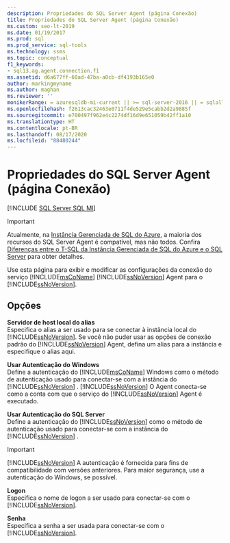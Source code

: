 ```yaml
---
description: Propriedades do SQL Server Agent (página Conexão)
title: Propriedades do SQL Server Agent (página Conexão)
ms.custom: seo-lt-2019
ms.date: 01/19/2017
ms.prod: sql
ms.prod_service: sql-tools
ms.technology: ssms
ms.topic: conceptual
f1_keywords:
- sql13.ag.agent.connection.f1
ms.assetid: d6a677ff-60ad-47ba-a0cb-df4193b165e0
author: markingmyname
ms.author: maghan
ms.reviewer: ''
monikerRange: = azuresqldb-mi-current || >= sql-server-2016 || = sqlallproducts-allversions
ms.openlocfilehash: f2613cac32463e0711f4de529e5cabb2d2a9885f
ms.sourcegitcommit: e700497f962e4c2274df16d9e651059b42ff1a10
ms.translationtype: HT
ms.contentlocale: pt-BR
ms.lasthandoff: 08/17/2020
ms.locfileid: "88480244"
---
```

# <a name="sql-server-agent-properties-connection-page"></a>Propriedades do SQL Server Agent (página Conexão)
[!INCLUDE [SQL Server SQL MI](../../includes/applies-to-version/sql-asdbmi.md)]

> [!IMPORTANT]  
> Atualmente, na [Instância Gerenciada de SQL do Azure](https://docs.microsoft.com/azure/sql-database/sql-database-managed-instance), a maioria dos recursos do SQL Server Agent é compatível, mas não todos. Confira [Diferenças entre o T-SQL da Instância Gerenciada de SQL do Azure e o SQL Server](https://docs.microsoft.com/azure/sql-database/sql-database-managed-instance-transact-sql-information#sql-server-agent) para obter detalhes.

Use esta página para exibir e modificar as configurações da conexão do serviço [!INCLUDE[msCoName](../../includes/msconame_md.md)] [!INCLUDE[ssNoVersion](../../includes/ssnoversion-md.md)] Agent para o [!INCLUDE[ssNoVersion](../../includes/ssnoversion-md.md)].  
  
## <a name="options"></a>Opções  
**Servidor de host local do alias**  
Especifica o alias a ser usado para se conectar à instância local do [!INCLUDE[ssNoVersion](../../includes/ssnoversion-md.md)]. Se você não puder usar as opções de conexão padrão do [!INCLUDE[ssNoVersion](../../includes/ssnoversion-md.md)] Agent, defina um alias para a instância e especifique o alias aqui.  
  
**Usar Autenticação do Windows**  
Define a autenticação do [!INCLUDE[msCoName](../../includes/msconame_md.md)] Windows como o método de autenticação usado para conectar-se com a instância do [!INCLUDE[ssNoVersion](../../includes/ssnoversion-md.md)] . [!INCLUDE[ssNoVersion](../../includes/ssnoversion-md.md)] O Agent conecta-se como a conta com que o serviço do [!INCLUDE[ssNoVersion](../../includes/ssnoversion-md.md)] Agent é executado.  
  
**Usar Autenticação do SQL Server**  
Define a autenticação do [!INCLUDE[ssNoVersion](../../includes/ssnoversion-md.md)] como o método de autenticação usado para conectar-se com a instância do [!INCLUDE[ssNoVersion](../../includes/ssnoversion-md.md)] .  
  
> [!IMPORTANT]  
> [!INCLUDE[ssNoVersion](../../includes/ssnoversion-md.md)] A autenticação é fornecida para fins de compatibilidade com versões anteriores. Para maior segurança, use a autenticação do Windows, se possível.  
  
**Logon**  
Especifica o nome de logon a ser usado para conectar-se com o [!INCLUDE[ssNoVersion](../../includes/ssnoversion-md.md)].  
  
**Senha**  
Especifica a senha a ser usada para conectar-se com o [!INCLUDE[ssNoVersion](../../includes/ssnoversion-md.md)].  
  
